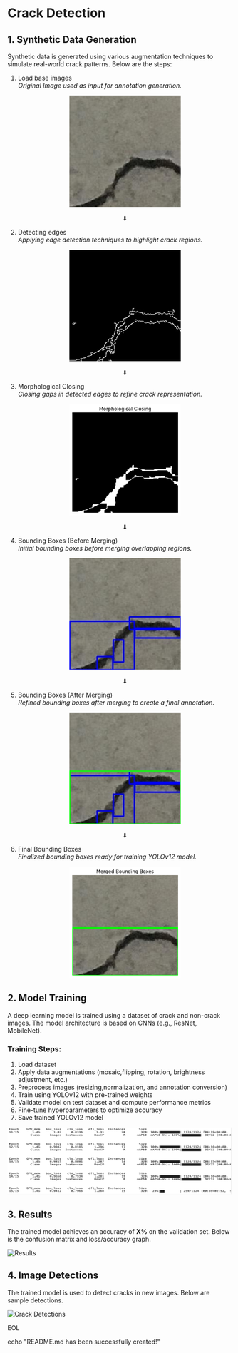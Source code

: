 
# Crack Detection

## 1. Synthetic Data Generation
Synthetic data is generated using various augmentation techniques to simulate real-world crack patterns. Below are the steps:

1. Load base images  
   *Original Image used as input for annotation generation.*  
   <p align="center">
       <img src="assets/a.jpg" alt="Original Image" width="250" height="250">
   </p>  
   <p align="center">⬇</p>  
2. Detecting edges  
   *Applying edge detection techniques to highlight crack regions.*  
   <p align="center">
       <img src="assets/b.jpg" alt="Edge Detection" width="250" height="250">
   </p>  
   <p align="center">⬇</p>  
3. Morphological Closing  
   *Closing gaps in detected edges to refine crack representation.*  
   <p align="center">
       <img src="assets/c.png" alt="Morphological Closing" width="250" height="250">
   </p>  
   <p align="center">⬇</p>  
4. Bounding Boxes (Before Merging)  
   *Initial bounding boxes before merging overlapping regions.*  
   <p align="center">
       <img src="assets/d.jpg" alt="Bounding Boxes Before Merging" width="250" height="250">
   </p>  
   <p align="center">⬇</p>  
5. Bounding Boxes (After Merging)  
   *Refined bounding boxes after merging to create a final annotation.*  
   <p align="center">
       <img src="assets/e.jpg" alt="Bounding Boxes After Merging" width="250" height="250">
   </p>  
   <p align="center">⬇</p>  
6. Final Bounding Boxes  
   *Finalized bounding boxes ready for training YOLOv12 model.*  
   <p align="center">
       <img src="assets/f.png" alt="Final Bounding Boxes" width="250" height="250">
   </p>  


## 2. Model Training
A deep learning model is trained using a dataset of crack and non-crack images. The model architecture is based on CNNs (e.g., ResNet, MobileNet).

### Training Steps:
1. Load dataset
2. Apply data augmentations (mosaic,flipping, rotation, brightness adjustment, etc.)
3. Preprocess images (resizing,normalization, and annotation conversion)
4. Train using YOLOv12 with pre-trained weights
5. Validate model on test dataset and compute performance metrics
6. Fine-tune hyperparameters to optimize accuracy
7. Save trained YOLOv12 model

<p align="center">
    <img src="assets/model_training.png" alt="Model Training Process" width="550" height="150">
</p>

## 3. Results
The trained model achieves an accuracy of **X%** on the validation set. Below is the confusion matrix and loss/accuracy graph.

![Results](images/results.png)

## 4. Image Detections
The trained model is used to detect cracks in new images. Below are sample detections.

![Crack Detections](images/crack_detections.png)

EOL

echo "README.md has been successfully created!"
